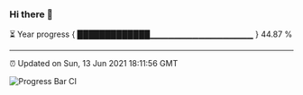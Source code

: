 ### Hi there 👋

⏳ Year progress { █████████████▁▁▁▁▁▁▁▁▁▁▁▁▁▁▁▁▁ } 44.87 %

---

⏰ Updated on Sun, 13 Jun 2021 18:11:56 GMT

![Progress Bar CI](https://github.com/liununu/liununu/workflows/Progress%20Bar%20CI/badge.svg)
